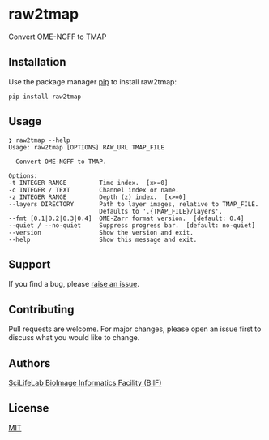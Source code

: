# raw2tmap

Convert OME-NGFF to TMAP

## Installation

Use the package manager [pip](https://pip.pypa.io) to install raw2tmap:

    pip install raw2tmap

## Usage

    ❯ raw2tmap --help
    Usage: raw2tmap [OPTIONS] RAW_URL TMAP_FILE

      Convert OME-NGFF to TMAP.

    Options:
    -t INTEGER RANGE         Time index.  [x>=0]
    -c INTEGER / TEXT        Channel index or name.
    -z INTEGER RANGE         Depth (z) index.  [x>=0]
    --layers DIRECTORY       Path to layer images, relative to TMAP_FILE.
                             Defaults to '.{TMAP_FILE}/layers'.
    --fmt [0.1|0.2|0.3|0.4]  OME-Zarr format version.  [default: 0.4]
    --quiet / --no-quiet     Suppress progress bar.  [default: no-quiet]
    --version                Show the version and exit.
    --help                   Show this message and exit.

## Support

If you find a bug, please [raise an issue](https://github.com/TissUUmaps/raw2tmap/issues/new).

## Contributing

Pull requests are welcome. For major changes, please open an issue first to discuss what you would like to change.

## Authors

[SciLifeLab BioImage Informatics Facility (BIIF)](https://biifsweden.github.io)

## License

[MIT](LICENSE)

